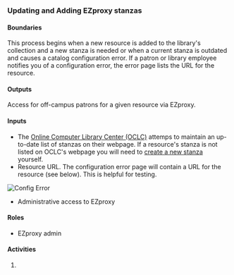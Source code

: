### Updating and Adding EZproxy stanzas
#### Boundaries
This process begins when a new resource is added to the library's collection and a new stanza is needed or when a current stanza is outdated and causes a catalog configuration error. If a patron or library employee notifies you of a configuration error, the error page lists the URL for the resource.

#### Outputs
Access for off-campus patrons for a given resource via EZproxy.

#### Inputs
- The [Online Computer Library Center (OCLC)](https://help.oclc.org/Library_Management/EZproxy/Database_stanzas) attemps to maintain an up-to-date list of stanzas on their webpage. If a resource's stanza is not listed on OCLC's webpage you will need to [create a new stanza]() yourself.
- Resource URL. The configuration error page will contain a URL for the resource (see below). This is helpful for testing.

![Config Error](https://okstate-library.github.io/docs/EZproxy/example_config_error.jpg)

- Administrative access to EZproxy

#### Roles
- EZproxy admin

#### Activities
1. 
